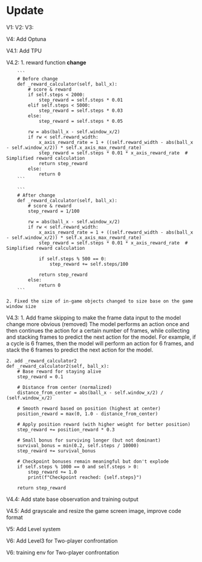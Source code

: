 # Update
V1:
V2:
V3:

V4:
 Add Optuna
 
V4.1:
 Add TPU

V4.2:
    1. reward function
        **change**

        ```
        # Before change
        def _reward_calculator(self, ball_x):
            # score & reward
            if self.steps < 2000:
                step_reward = self.steps * 0.01
            elif self.steps < 5000:
                step_reward = self.steps * 0.03
            else:
                step_reward = self.steps * 0.05

            rw = abs(ball_x - self.window_x/2)
            if rw < self.reward_width:
                x_axis_reward_rate = 1 + ((self.reward_width - abs(ball_x - self.window_x/2)) * self.x_axis_max_reward_rate)
                step_reward = self.steps * 0.01 * x_axis_reward_rate  # Simplified reward calculation
                return step_reward
            else:
                return 0
        ```

        ```
        # After change
        def _reward_calculator(self, ball_x):
            # score & reward
            step_reward = 1/100

            rw = abs(ball_x - self.window_x/2)
            if rw < self.reward_width:
                x_axis_reward_rate = 1 + ((self.reward_width - abs(ball_x - self.window_x/2)) * self.x_axis_max_reward_rate)
                step_reward = self.steps * 0.01 * x_axis_reward_rate  # Simplified reward calculation

                if self.steps % 500 == 0:
                    step_reward += self.steps/100

                return step_reward
            else:
                return 0
        ```

    2. Fixed the size of in-game objects changed to size base on the game window size

V4.3:
    1. Add frame skipping to make the frame data input to the model change more obvious (removed)
    The model performs an action once and then continues the action for a certain number of frames, while collecting and stacking frames to predict the next action for the model. 
    For example, if a cycle is 6 frames, then the model will perform an action for 6 frames, and stack the 6 frames to predict the next action for the model.

    2. add _reward_calculator2
    def _reward_calculator2(self, ball_x):
        # Base reward for staying alive
        step_reward = 0.1
        
        # Distance from center (normalized)
        distance_from_center = abs(ball_x - self.window_x/2) / (self.window_x/2)
        
        # Smooth reward based on position (highest at center)
        position_reward = max(0, 1.0 - distance_from_center)
        
        # Apply position reward (with higher weight for better position)
        step_reward += position_reward * 0.3
        
        # Small bonus for surviving longer (but not dominant)
        survival_bonus = min(0.2, self.steps / 10000)
        step_reward += survival_bonus
    
        # Checkpoint bonuses remain meaningful but don't explode
        if self.steps % 1000 == 0 and self.steps > 0:
            step_reward += 1.0
            print(f"Checkpoint reached: {self.steps}")
            
        return step_reward

V4.4:
    Add state base observation and training output

V4.5:
    Add grayscale and resize the game screen image, improve code format

V5:
    Add Level system

V6: 
    Add Level3 for Two-player confrontation

V6: 
    training env for Two-player confrontation